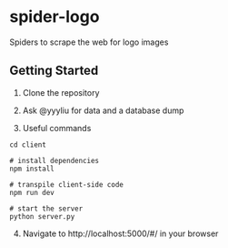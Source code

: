 # spider-logo
Spiders to scrape the web for logo images

## Getting Started

1. Clone the repository

2. Ask @yyyliu for data and a database dump

3. Useful commands
```
cd client

# install dependencies
npm install

# transpile client-side code
npm run dev

# start the server
python server.py
```

4. Navigate to http://localhost:5000/#/ in your browser 
